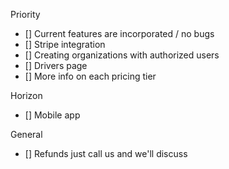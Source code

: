 Priority
- [] Current features are incorporated / no bugs
- [] Stripe integration 
- [] Creating organizations with authorized users
- [] Drivers page 
- [] More info on each pricing tier

Horizon 
- [] Mobile app

General
- [] Refunds just call us and we'll discuss
